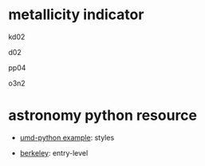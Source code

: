 
# metallicity indicator 

kd02

d02

pp04

o3n2

# astronomy python resource

- [umd-python example](https://www.astro.umd.edu/~msk/computing/python/#examples): styles

- [berkeley](http://ugastro.berkeley.edu/pydecal/textbook.pdf): entry-level

